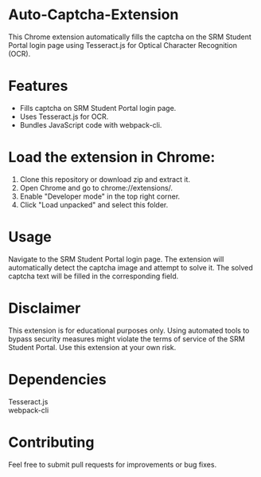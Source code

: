 # Auto-Captcha-Extension
This Chrome extension automatically fills the captcha on the SRM Student Portal login page using Tesseract.js for Optical Character Recognition (OCR).

# Features
<ul>
  <li>Fills captcha on SRM Student Portal login page.</li>
  <li>Uses Tesseract.js for OCR.</li>
  <li>Bundles JavaScript code with webpack-cli.</li>
</ul>

# Load the extension in Chrome:
<ol>
  <li>Clone this repository or download zip and extract it.</li>
  <li>Open Chrome and go to chrome://extensions/.</li>
  <li>Enable "Developer mode" in the top right corner.</li>
  <li>Click "Load unpacked" and select this folder.</li>
</ol>

# Usage
Navigate to the SRM Student Portal login page.
The extension will automatically detect the captcha image and attempt to solve it.
The solved captcha text will be filled in the corresponding field.

# Disclaimer
This extension is for educational purposes only. Using automated tools to bypass security measures might violate the terms of service of the SRM Student Portal. Use this extension at your own risk.

# Dependencies
Tesseract.js <br>
webpack-cli

# Contributing
Feel free to submit pull requests for improvements or bug fixes.
